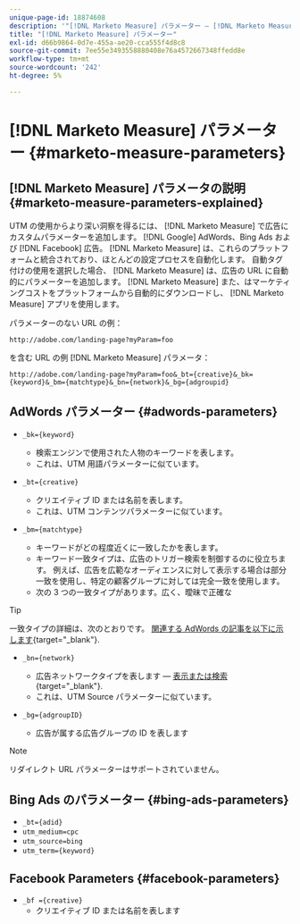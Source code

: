 ```yaml
---
unique-page-id: 18874608
description: '"[!DNL Marketo Measure] パラメーター — [!DNL Marketo Measure]  — 製品ドキュメント»'
title: "[!DNL Marketo Measure] パラメーター"
exl-id: d66b9864-0d7e-455a-ae20-cca555f4d8c8
source-git-commit: 7ee55e3493558880408e76a4572667348ffedd8e
workflow-type: tm+mt
source-wordcount: '242'
ht-degree: 5%

---
```


# [!DNL Marketo Measure] パラメーター {#marketo-measure-parameters}

## [!DNL Marketo Measure] パラメータの説明 {#marketo-measure-parameters-explained}

UTM の使用からより深い洞察を得るには、 [!DNL Marketo Measure] で広告にカスタムパラメーターを追加します。 [!DNL Google] AdWords、Bing Ads および [!DNL Facebook] 広告。 [!DNL Marketo Measure] は、これらのプラットフォームと統合されており、ほとんどの設定プロセスを自動化します。 自動タグ付けの使用を選択した場合、 [!DNL Marketo Measure] は、広告の URL に自動的にパラメーターを追加します。 [!DNL Marketo Measure] また、はマーケティングコストをプラットフォームから自動的にダウンロードし、 [!DNL Marketo Measure] アプリを使用します。

パラメーターのない URL の例：

`http://adobe.com/landing-page?myParam=foo`

を含む URL の例 [!DNL Marketo Measure] パラメータ：

`http://adobe.com/landing-page?myParam=foo&_bt={creative}&_bk={keyword}&_bm={matchtype}&_bn={network}&_bg={adgroupid}`

## AdWords パラメーター {#adwords-parameters}

* `_bk={keyword}`
   * 検索エンジンで使用された人物のキーワードを表します。
   * これは、UTM 用語パラメーターに似ています。

* `_bt={creative}`
   * クリエイティブ ID または名前を表します。
   * これは、UTM コンテンツパラメーターに似ています。

* `_bm={matchtype}`
   * キーワードがどの程度近くに一致したかを表します。
   * キーワード一致タイプは、広告のトリガー検索を制御するのに役立ちます。 例えば、広告を広範なオーディエンスに対して表示する場合は部分一致を使用し、特定の顧客グループに対しては完全一致を使用します。
   * 次の 3 つの一致タイプがあります。広く、曖昧で正確な

>[!TIP]
>
>一致タイプの詳細は、次のとおりです。 [関連する AdWords の記事を以下に示します](https://support.google.com/adwords/answer/2497836?hl=ja){target="_blank"}.

* `_bn={network}`
   * 広告ネットワークタイプを表します — [表示または検索](https://support.google.com/adwords/answer/1752334?hl=ja){target="_blank"}.
   * これは、UTM Source パラメーターに似ています。

* `_bg={adgroupID}`
   * 広告が属する広告グループの ID を表します

>[!NOTE]
>
>リダイレクト URL パラメーターはサポートされていません。

## Bing Ads のパラメーター {#bing-ads-parameters}

* `_bt={adid}`
* `utm_medium=cpc`
* `utm_source=bing`
* `utm_term={keyword}`

## Facebook Parameters {#facebook-parameters}

* `_bf ={creative}`
   * クリエイティブ ID または名前を表します
